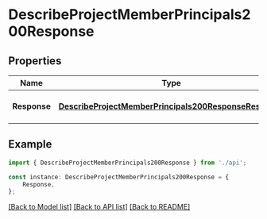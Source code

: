 # DescribeProjectMemberPrincipals200Response


## Properties

Name | Type | Description | Notes
------------ | ------------- | ------------- | -------------
**Response** | [**DescribeProjectMemberPrincipals200ResponseResponse**](DescribeProjectMemberPrincipals200ResponseResponse.md) |  | [optional] [default to undefined]

## Example

```typescript
import { DescribeProjectMemberPrincipals200Response } from './api';

const instance: DescribeProjectMemberPrincipals200Response = {
    Response,
};
```

[[Back to Model list]](../README.md#documentation-for-models) [[Back to API list]](../README.md#documentation-for-api-endpoints) [[Back to README]](../README.md)
